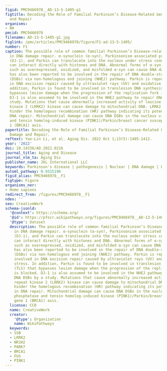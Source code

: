 ```yaml
---
figid: PMC9466978__AD-13-5-1405-g1
figtitle: Decoding the Role of Familial Parkinson’s Disease-Related Genes in DNA Damage
  and Repair
organisms:
- NA
pmcid: PMC9466978
filename: AD-13-5-1405-g1.jpg
figlink: /pmc/articles/PMC9466978/figure/F1-ad-13-5-1405/
number: F1
caption: The possible role of common familial Parkinson’s Disease-related mutations
  in DNA damage repair. α-synuclein (α-syn), Parkinsonism associated protein deglycase
  (DJ-1), and Parkin can translocate into the nucleus under stress conditions. α-syn
  can interact directly with histones and DNA. Abnormal forms of α-syn in the nucleus,
  such as overexpressed, oxidized, and misfolded α-syn can cause DNA damage. a-syn
  has also been reported to be involved in the repair of DNA double-strand breaks
  (DSBs) via non-homologous end joining (NHEJ) pathway. Parkin is reported to be involved
  in DNA excision repair caused by ultraviolet rays (UV) and oxidative stress. In
  addition, Parkin is found to be involved in translesion DNA synthesis (TLS) that
  bypasses lesion damage when the progression of the replication fork is blocked.
  DJ-1 is also assumed to be involved in the NHEJ pathway to repair DNA DSBs by a
  study. Mutations that cause abnormally increased activity of leucine-rich repeat
  kinase 2 (LRRK2) kinase can cause damage to mitochondrial DNA. LRRK2 inhibitors
  hinder the homologous recombination (HR) pathway indicating its potential role in
  DNA repair. Mitochondrial damage can cause DNA DSBs in the nucleus via the phosphatase
  and tensin homolog-induced kinase (PINK1)/Parkin/breast cancer susceptibility gene
  1 (BRCA1) axis.
papertitle: Decoding the Role of Familial Parkinson’s Disease-Related Genes in DNA
  Damage and Repair.
reftext: Yao-Lin Li, et al. Aging Dis. 2022 Oct 1;13(5):1405-1412.
year: '2022'
doi: 10.14336/AD.2022.0216
journal_title: Aging and Disease
journal_nlm_ta: Aging Dis
publisher_name: JKL International LLC
keywords: Parkinson's disease | pathogenesis | Nuclear | DNA damage | DNA repair
automl_pathway: 0.9315196
figid_alias: PMC9466978__F1
figtype: Figure
organisms_ner:
- Homo sapiens
redirect_from: /figures/PMC9466978__F1
ndex: ''
seo: CreativeWork
schema-jsonld:
  '@context': https://schema.org/
  '@id': https://pfocr.wikipathways.org/figures/PMC9466978__AD-13-5-1405-g1.html
  '@type': Dataset
  description: The possible role of common familial Parkinson’s Disease-related mutations
    in DNA damage repair. α-synuclein (α-syn), Parkinsonism associated protein deglycase
    (DJ-1), and Parkin can translocate into the nucleus under stress conditions. α-syn
    can interact directly with histones and DNA. Abnormal forms of α-syn in the nucleus,
    such as overexpressed, oxidized, and misfolded α-syn can cause DNA damage. a-syn
    has also been reported to be involved in the repair of DNA double-strand breaks
    (DSBs) via non-homologous end joining (NHEJ) pathway. Parkin is reported to be
    involved in DNA excision repair caused by ultraviolet rays (UV) and oxidative
    stress. In addition, Parkin is found to be involved in translesion DNA synthesis
    (TLS) that bypasses lesion damage when the progression of the replication fork
    is blocked. DJ-1 is also assumed to be involved in the NHEJ pathway to repair
    DNA DSBs by a study. Mutations that cause abnormally increased activity of leucine-rich
    repeat kinase 2 (LRRK2) kinase can cause damage to mitochondrial DNA. LRRK2 inhibitors
    hinder the homologous recombination (HR) pathway indicating its potential role
    in DNA repair. Mitochondrial damage can cause DNA DSBs in the nucleus via the
    phosphatase and tensin homolog-induced kinase (PINK1)/Parkin/breast cancer susceptibility
    gene 1 (BRCA1) axis.
  license: CC0
  name: CreativeWork
  creator:
    '@type': Organization
    name: WikiPathways
  keywords:
  - SSB
  - LRRK2
  - NR1H2
  - PARK7
  - BRCA1
  - FUS
  - PINK1
---
```


